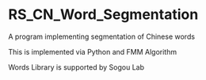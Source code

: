 RS_CN_Word_Segmentation
=======================

A program implementing segmentation of Chinese words

This is implemented via Python and FMM Algorithm

Words Library is supported by Sogou Lab